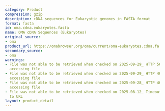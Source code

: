 ```yaml
---
category: Product
compression: gzip
description: cDNA sequences for Eukaryotic genomes in FASTA format
format: fasta
id: oma.cdna.eukaryotes.fasta
name: OMA cDNA Sequences (Eukaryotes)
original_source:
- oma
product_url: https://omabrowser.org/oma/current/oma-eukaryotes.cdna.fa.gz
secondary_source:
- oma
warnings:
- File was not able to be retrieved when checked on 2025-09-29_ HTTP 502 error when
  accessing file
- File was not able to be retrieved when checked on 2025-09-29_ HTTP 404 error when
  accessing file
- File was not able to be retrieved when checked on 2025-09-28_ HTTP 404 error when
  accessing file
- File was not able to be retrieved when checked on 2025-08-12_ Timeout connecting
  to URL
layout: product_detail
---
```

